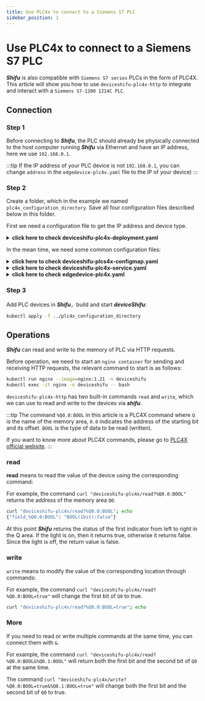 ```yaml
---
title: Use PLC4x to connect to a Siemens S7 PLC
sidebar_position: 1
---
```


# Use PLC4x to connect to a Siemens S7 PLC

***Shifu*** is also compatible with `Siemens S7 series` PLCs in the form of PLC4X. This article will show you how to use `deviceshifu-plc4x-http` to integrate and interact with a `Siemens S7-1200 1214C PLC`.

## Connection

### Step 1

Before connecting to ***Shifu***, the PLC should already be physically connected to the host computer running ***Shifu*** via Ethernet and have an IP address, here we use `192.168.0.1`.


:::tip
If the IP address of your PLC device is not `192.168.0.1`, you can change `address` in the `edgedevice-plc4x.yaml` file to the IP of your device)
:::

### Step 2

Create a folder, which in the example we named `plc4x_configuration_directory`. Save all four configuration files described below in this folder.

First we need a configuration file to get the IP address and device type.  

<details>
  <summary> <b>click here to check deviceshifu-plc4x-deployment.yaml</b> </summary> 

```yml
apiVersion: apps/v1
kind: Deployment
metadata:
  labels:
    app: deviceshifu-plc4x-deployment
  name: deviceshifu-plc4x-deployment
  namespace: deviceshifu
spec:
  replicas: 1
  selector:
    matchLabels:
      app: deviceshifu-plc4x-deployment
  template:
    metadata:
      labels:
        app: deviceshifu-plc4x-deployment
    spec:
      containers:
      - image: edgehub/deviceshifu-http-plc4x:v0.1.1
        name: deviceshifu-http
        ports:
        - containerPort: 8080
        volumeMounts:
        - name: deviceshifu-config
          mountPath: "/etc/edgedevice/config"
          readOnly: true
        env:
        - name: EDGEDEVICE_NAME
          value: "edgedevice-plc4x"
        - name: EDGEDEVICE_NAMESPACE
          value: "devices"
      volumes:
      - name: deviceshifu-config
        configMap:
          name: plc4x-configmap
      serviceAccountName: edgedevice-sa
```
</details>

In the mean time, we need some common configuration files:

<details>
  <summary> <b>click here to check deviceshifu-plcs4x-configmap.yaml</b> </summary>

```yml
apiVersion: v1
kind: ConfigMap
metadata:
  name: plc4x-configmap
  namespace: deviceshifu
data:
  driverProperties: |
    driverSku: testPlc4x
    driverImage: 
  instructions: |
    instructions:
  telemetries: |
    telemetrySettings:
```
</details>

<details>
  <summary> <b>click here to check deviceshifu-plc4x-service.yaml</b> </summary>

```yml
apiVersion: v1
kind: Service
metadata:
  labels:
    app: deviceshifu-plc4x-deployment
  name: deviceshifu-plc4x
  namespace: deviceshifu
spec:
  ports:
  - port: 80
    protocol: TCP
    targetPort: 8080
  selector:
    app: deviceshifu-plc4x-deployment
  type: LoadBalancer
```
</details>

<details>
  <summary> <b>click here to check edgedevice-plc4x.yaml</b> </summary>

```yml
apiVersion: shifu.edgenesis.io/v1alpha1
kind: EdgeDevice
metadata:
  name: edgedevice-plc4x
  namespace: devices
spec:
  sku: "testPlc4x" 
  connection: Ethernet
  address: 192.168.0.1 #change this accordingly
  protocol: PLC4X
  protocolSettings:
    PLC4XSetting:
      protocol: s7
```
</details>

### Step 3

Add PLC devices in ***Shifu***，build and start ***deviceShifu***:

```bash
kubectl apply -f ../plc4x_configuration_directory
```

## Operations

***Shifu*** can read and write to the memory of PLC via HTTP requests. 

Before operation, we need to start an `nginx container` for sending and receiving HTTP requests, the relevant command to start is as follows:

```bash
kubectl run nginx --image=nginx:1.21 -n deviceshifu 
kubectl exec -it nginx -n deviceshifu -- bash
```

`deviceshifu-plc4x-http` has two built-in commands `read` and `write`, which we can use to read and write to the devices via ***shifu***.

:::tip
The command `%Q0.0:BOOL` in this article is a PLC4X command where `Q` is the name of the memory area, `0.0` indicates the address of the starting bit and its offset. `BOOL` is the type of data to be read (written).

If you want to know more about PLC4X commands, please go to [PLC4X official website](https://plc4x.apache.org/users/protocols/s7.html).
:::

### read

**read** means to read the value of the device using the corresponding command:

For example, the command `curl "deviceshifu-plc4x/read?%Q0.0:BOOL"` returns the address of the memory area `Q0`.

```bash
curl "deviceshifu-plc4x/read?%Q0.0:BOOL"; echo
{"field_%Q0.0:BOOL": "BOOL(1bit):false"}
```

At this point ***Shifu*** returns the status of the first indicator from left to right in the Q area. If the light is on, then it returns true, otherwise it returns false. Since the light is off, the return value is false.

### write

`write` means to modify the value of the corresponding location through commands:

For example, the command `curl "deviceshifu-plc4x/read?%Q0.0:BOOL=true"` will change the first bit of `Q0` to true.

```bash
curl "deviceshifu-plc4x/read?%Q0.0:BOOL=true"; echo
```

### More

If you need to read or write multiple commands at the same time, you can connect them with `&`.

For example, the command `curl "deviceshifu-plc4x/read?%Q0.0:BOOL&%Q0.1:BOOL"` will return both the first bit and the second bit of `Q0` at the same time.

The command `curl "deviceshifu-plc4x/write?%Q0.0:BOOL=true&%Q0.1:BOOL=true"` will change both the first bit and the second bit of `Q0` to true.
